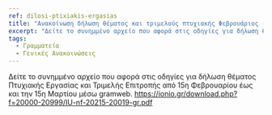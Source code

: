 ```yaml
---
ref: dilosi-ptixiakis-ergasias
title: "Ανακοίνωση δήλωση θέματος και τριμελούς πτυχιακής Φεβρουάριος - Μάρτιος 2021"
excerpt: "Δείτε το συνημμένο αρχείο που αφορά στις οδηγίες για δήλωση θέματος Πτυχιακής Εργασίας και Τριμελής Επιτροπής από 15η Φεβρουαρίου έως και την 15η Μαρτίου μέσω gramweb."
tags: 
  - Γραμματεία
  - Γενικές Ανακοινώσεις
---
```

Δείτε το συνημμένο αρχείο που αφορά στις οδηγίες για δήλωση θέματος Πτυχιακής Εργασίας και Τριμελής Επιτροπής από 15η Φεβρουαρίου έως και την 15η Μαρτίου μέσω gramweb.
https://ionio.gr/download.php?f=20000-20999/IU-nf-20215-20019-gr.pdf
